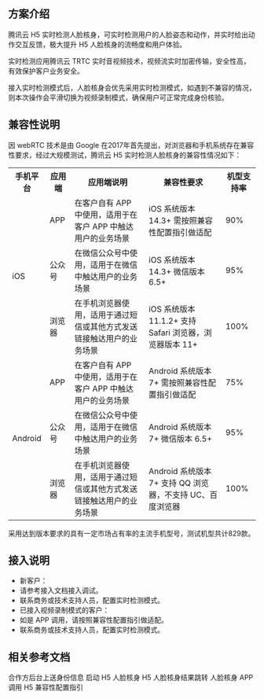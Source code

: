 ## 方案介绍
腾讯云 H5 实时检测人脸核身，可实时检测用户的人脸姿态和动作，并实时给出动作交互反馈，极大提升 H5 人脸核身的流畅度和用户体验。

实时检测应用腾讯云 TRTC 实时音视频技术，视频流实时加密传输，安全性高，有效保护客户业务安全。

接入实时检测模式后，人脸核身会优先采用实时检测模式，如遇到不兼容的情况，则本次操作会平滑切换为视频录制模式，确保用户可正常完成身份核验。

## 兼容性说明
因 webRTC 技术是由 Google 在2017年首先提出，对浏览器和手机系统存在兼容性要求，经过大规模测试，腾讯云 H5 实时检测人脸核身的兼容性情况如下：

<table>
<tr>
<th>手机平台</th>
<th>应用端</th>
<th>应用端说明</th>
<th>兼容性要求</th>
<th>机型支持率</th>
</tr>
<tr>
<td rowspan="3">iOS</td>
<td>APP</td>
<td>在客户自有 APP 中使用，适用于在客户 APP 中触达用户的业务场景</td>
<td> iOS 系统版本 14.3+  需按照兼容性配置指引做适配</td>
<td>90%</td>
</tr>
<tr>
<td>公众号</td>
<td>在微信公众号中使用，适用于在微信中触达用户的业务场景</td>
<td>iOS 系统版本 14.3+  微信版本 6.5+</td>
<td>95%</td>
</tr>
<tr>
<td>浏览器</td>
<td>在手机浏览器使用，适用于通过短信或其他方式发送链接触达用户的业务场景</td>
<td> iOS 系统版本 11.1.2+  支持 Safari 浏览器，浏览器版本 11+</td>
<td>100%</td>
</tr>
<tr>
<td rowspan="3">Android</td>
<td>APP</td>
<td>在客户自有 APP 中使用，适用于在客户 APP 中触达用户的业务场景</td>
<td> Android 系统版本 7+ 需按照兼容性配置指引做适配</td>
<td>75%</td>
</tr>
<tr>
<td>公众号</td>
<td>在微信公众号中使用，适用于在微信中触达用户的业务场景</td>
<td>Android 系统版本 7+ 微信版本 6.5+</td>
<td>95%</td>
</tr>
<tr>
<td>浏览器</td>
<td>在手机浏览器使用，适用于通过短信或其他方式发送链接触达用户的业务场景</td>
<td>Android 系统版本 7+ 支持 QQ 浏览器，不支持 UC、百度浏览器</td>
<td>100%</td>
</tr>
</table>

采用达到版本要求的具有一定市场占有率的主流手机型号，测试机型共计829款。

## 接入说明
- 新客户：
 - 请参考接入文档接入调试。
 - 联系商务或技术支持人员，配置实时检测模式。
- 已接入视频录制模式的客户：
 - 如是 APP 调用，请按照兼容性配置指引做适配。
 - 联系商务或技术支持人员，配置实时检测模式。


## 相关参考文档
合作方后台上送身份信息
启动 H5 人脸核身
H5 人脸核身结果跳转
人脸核身 APP 调用 H5 兼容性配置指引
